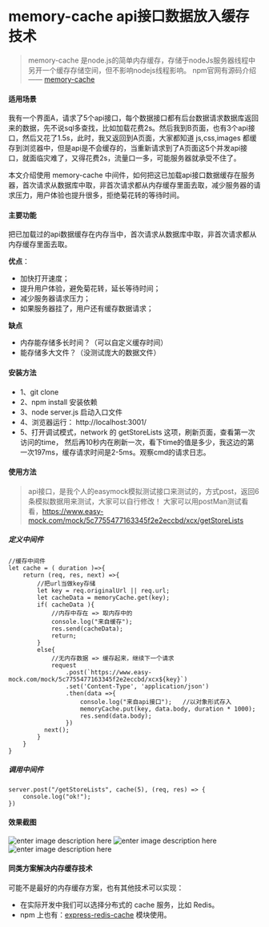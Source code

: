 # memory-cache api接口数据放入缓存技术

> memory-cache 是node.js的简单内存缓存，存储于nodeJs服务器线程中另开一个缓存存储空间，但不影响nodejs线程影响。  npm官网有源码介绍  —— [memory-cache](https://www.npmjs.com/package/memory-cache)

#### 适用场景
我有一个界面A，请求了5个api接口，每个数据接口都有后台数据请求数据库返回来的数据，先不说sql多查找，比如加载花费2s。然后我到B页面，也有3个api接口，然后又花了1.5s，此时，我又返回到A页面，大家都知道 js,css,images 都缓存到浏览器中，但是api是不会缓存的，当重新请求到了A页面这5个并发api接口，就面临灾难了，又得花费2s，流量口一多，可能服务器就承受不住了。

本文介绍使用 memory-cache 中间件，如何把这已加载api接口数据缓存在服务器，首次请求从数据库中取，非首次请求都从内存缓存里面去取，减少服务器的请求压力，用户体验也提升很多，拒绝菊花转的等待时间。

#### 主要功能
把已加载过的api数据缓存在内存当中，首次请求从数据库中取，非首次请求都从内存缓存里面去取。

**优点**：
- 加快打开速度；
- 提升用户体验，避免菊花转，延长等待时间；
- 减少服务器请求压力；
- 如果服务器挂了，用户还有缓存数据请求；

**缺点**
- 内存能存储多长时间？（可以自定义缓存时间）
- 能存储多大文件？（没测试庞大的数据文件）

#### 安装方法
- 1、git clone
- 2、npm install	安装依赖
- 3、node server.js	启动入口文件
- 4、浏览器运行：  http://localhost:3001/
- 5、打开调试模式，network 的 getStoreLists 这项，刷新页面，查看第一次访问的time， 然后再10秒内在刷新一次，看下time的值是多少，我这边的第一次197ms，缓存请求时间是2-5ms。观察cmd的请求日志。

#### 使用方法
> api接口，是我个人的easymock模拟测试接口来测试的，方式post，返回6条模拟数据用来测试，大家可以自行修改！
> 大家可以用postMan测试看看，https://www.easy-mock.com/mock/5c7755477163345f2e2eccbd/xcx/getStoreLists
##### 定义中间件
```
//缓存中间件
let cache = ( duration )=>{
    return (req, res, next) =>{
        //把url当做key存储
        let key = req.originalUrl || req.url;
        let cacheData = memoryCache.get(key);
        if( cacheData ){
            //内存中存在 => 取内存中的
            console.log("来自缓存");
            res.send(cacheData);
            return;
        }
        else{
            //无内存数据 => 缓存起来，继续下一个请求
            request
                .post(`https://www.easy-mock.com/mock/5c7755477163345f2e2eccbd/xcx${key}`)
				.set('Content-Type', 'application/json')
                .then(data =>{
                    console.log("来自api接口");   //以对象形式存入
                    memoryCache.put(key, data.body, duration * 1000);
					res.send(data.body);
                })
          next();
        }
    }
}
```
##### 调用中间件
```
server.post("/getStoreLists", cache(5), (req, res) => {
	console.log("ok!");
})
```
#### 效果截图
![enter image description here](http://po4ucl8b6.bkt.clouddn.com/post04_01.png)
![enter image description here](http://po4ucl8b6.bkt.clouddn.com/post04_02.png)
![enter image description here](http://po4ucl8b6.bkt.clouddn.com/post04_03.png)

#### 同类方案解决内存缓存技术
可能不是最好的内存缓存方案，也有其他技术可以实现：
-  在实际开发中我们可以选择分布式的 cache 服务，比如 Redis。
-  npm 上也有：[express-redis-cache](https://www.npmjs.com/package/express-redis-cache) 模块使用。